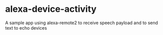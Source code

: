 # alexa-device-activity
A sample app using alexa-remote2 to receive speech payload and to send text to echo devices
